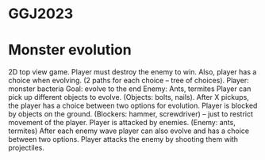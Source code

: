 # GGJ2023

# Monster evolution

2D top view game. 
Player must destroy the enemy to win. Also, player has a choice when evolving. (2 paths for each choice – tree of choices). 
Player: monster bacteria
Goal: evolve to the end
Enemy: Ants, termites
Player can pick up different objects to evolve. (Objects: bolts, nails). After X pickups, the player has a choice between two options for evolution. 
Player is blocked by objects on the ground. (Blockers: hammer, screwdriver) – just to restrict movement of the player. 
Player is attacked by enemies. (Enemy: ants, termites) After each enemy wave player can also evolve and has a choice between two options. 
Player attacks the enemy by shooting them with projectiles. 
